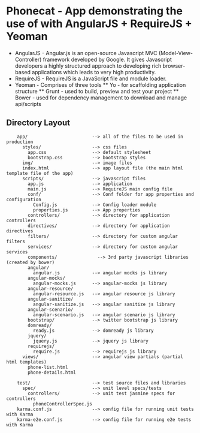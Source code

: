 # Phonecat - App demonstrating the use of with AngularJS + RequireJS + Yeoman

* AngularJS - Angular.js is an open-source Javascript MVC (Model-View-Controller) framework developed by
            Google. It gives Javascript developers a highly structured approach to developing rich browser-based
            applications which leads to very high productivity.
* RequireJS - RequireJS is a JavaScript file and module loader.
* Yeoman    - Comprises of three tools
    ** Yo    - for scaffolding application structure
    ** Grunt - used to build, preview and test your project
    ** Bower - used for dependency management to download and manage api/scripts

## Directory Layout

        app/                        --> all of the files to be used in production
          styles/                   --> css files
            app.css                 --> default stylesheet
            bootstrap.css           --> bootstrap styles
          img/                      --> image files
          index.html                --> app layout file (the main html template file of the app)
          scripts/                  --> javascript files
            app.js                  --> application
            main.js                 --> RequireJS main config file
            conf/                   --> Conf folder for app properties and configuration
              Config.js             --> Config loader module
              properties.js         --> App properties
            controllers/            --> directory for application controllers
            directives/             --> directory for application directives
            filters/                --> directory for custom angular filters
            services/               --> directory for custom angular services
            components/               --> 3rd party javascript libraries (created by bower)
            angular/
              angular.js            --> angular mocks js library
            angular-mocks/
              angular-mocks.js      --> angular-mocks js library
            angular-resource/
              angular-resource.js   --> angular resource js library
            angular-sanitize/
              angular-sanitize.js   --> angular sanitize js library
            angular-scenario/
              angular-scenario.js   --> angular scenario js library
            bootstrap/              --> twitter bootstrap js library
            domready/
              ready.js              --> domready js library
            jquery/
              jquery.js             --> jquery js library
            requirejs/
              require.js            --> requirejs js library
          views/                    --> angular view partials (partial html templates)
            phone-list.html
            phone-details.html

        test/                       --> test source files and libraries
          spec/                     --> unit level specs/tests
            controllers/            --> unit test jasmine specs for controllers
              phoneControllerSpec.js
        karma.conf.js               --> config file for running unit tests with Karma
        karma-e2e.conf.js           --> config file for running e2e tests with Karma
